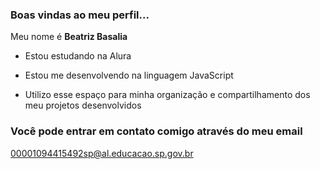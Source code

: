 ### Boas vindas ao meu perfil...

Meu nome é **Beatriz Basalia**

- Estou estudando na Alura

- Estou me desenvolvendo na linguagem JavaScript

- Utilizo esse espaço para minha organização e compartilhamento dos meu projetos desenvolvidos

### Você pode entrar em contato comigo através do meu email 

00001094415492sp@al.educacao.sp.gov.br

